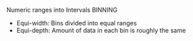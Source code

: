 Numeric ranges into Intervals
BINNING
- Equi-width: Bins divided into equal ranges
- Equi-depth: Amount of data in each bin is roughly the same